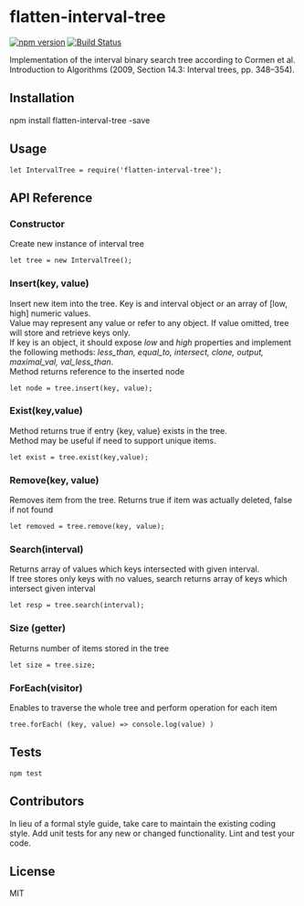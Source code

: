 # flatten-interval-tree

[![npm version](https://badge.fury.io/js/flatten-interval-tree.svg)](https://badge.fury.io/js/flatten-interval-tree)
[![Build Status](https://travis-ci.org/alexbol99/flatten-js.svg?branch=master)](https://travis-ci.org/alexbol99/flatten-js)

Implementation of the interval binary search tree according to Cormen et al. Introduction to Algorithms (2009, Section 14.3: Interval trees, pp. 348–354).

## Installation
npm install flatten-interval-tree -save

## Usage

    let IntervalTree = require('flatten-interval-tree');

## API Reference

### Constructor
Create new instance of interval tree

    let tree = new IntervalTree();

### Insert(key, value)
Insert new item into the tree. Key is and interval object or an array of [low, high] numeric values. <br/>
Value may represent any value or refer to any object. If value omitted, tree will store and retrieve keys only. <br/>
If key is an object, it should expose <i>low</i> and <i>high</i> properties and implement the following methods:
<i>less_than, equal_to, intersect, clone, output, maximal_val, val_less_than</i>. <br/>
Method returns reference to the inserted node

    let node = tree.insert(key, value);

### Exist(key,value)
Method returns true if entry {key, value} exists in the tree. <br/>
Method may be useful if need to support unique items.

    let exist = tree.exist(key,value);

### Remove(key, value)
Removes item from the tree. Returns true if item was actually deleted, false if not found

    let removed = tree.remove(key, value);

### Search(interval)
Returns array of values which keys intersected with given interval. <br/>
If tree stores only keys with no values, search returns array of keys which intersect given interval

    let resp = tree.search(interval);

### Size (getter)
Returns number of items stored in the tree

    let size = tree.size;

### ForEach(visitor)
Enables to traverse the whole tree and perform operation for each item

    tree.forEach( (key, value) => console.log(value) )

## Tests

    npm test

## Contributors

In lieu of a formal style guide, take care to maintain the existing coding style. Add unit tests for any new or changed functionality. Lint and test your code.

## License

MIT


